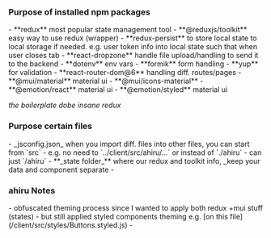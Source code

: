 <h3>Purpose of installed npm packages</h3>  
- **redux** most popular state management tool  
- **@reduxjs/toolkit** easy way to use redux (wrapper)   
- **redux-persist** to store local state to local storage if needed. e.g. user token info into local state such that when user closes tab  
- **react-dropzone** handle file upload/handling to send it to the backend  
- **dotenv** env vars  
- **formik** form handling  
- **yup** for validation  
- **react-router-dom@6** handling diff. routes/pages  
- **@mui/material** material ui  
  - **@mui/icons-material**   
- **@emotion/react** material ui  
- **@emotion/styled** material ui  

_the boilerplate dobe insane redux_  

<h3>Purpose certain files</h3>  
- _jsconfig.json_ when you import diff. files into other files, you can start from `src`  
  - e.g. no need to `../client/src/ahiru/...` or instead of `./ahiru`  
  - can just `/ahiru`  
- **_state folder_** where our redux and toolkit info, _keep your data and component separate  
-   
<h3>ahiru Notes</h3>    
- obfuscated theming process since I wanted to apply both redux +mui stuff (states)  
  - but still applied styled components theming e.g. [on this file](/client/src/styles/Buttons.styled.js)
  - 

